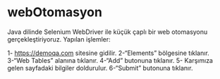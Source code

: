# webOtomasyon
Java dilinde Selenium WebDriver ile küçük çaplı bir web otomasyonu gerçekleştiriyoruz. Yapılan işlemler:

1- https://demoqa.com sitesine gidilir.
2-“Elements” bölgesine tıklanır.
3-“Web Tables” alanına tıklanır.
4-“Add” butonuna tıklanır.
5- Karşımıza gelen sayfadaki bilgiler doldurulur.
6-“Submit” butonuna tıklanır.

